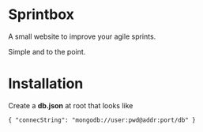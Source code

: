 # Sprintbox

A small website to improve your agile sprints.

Simple and to the point.

# Installation
Create a **db.json** at root that looks like
```
{ "connecString": "mongodb://user:pwd@addr:port/db" }
```

